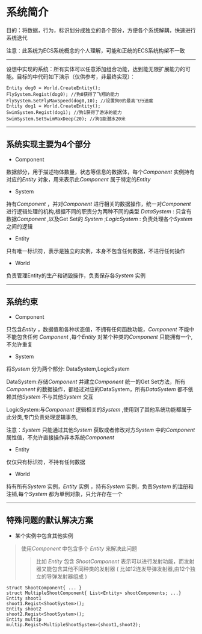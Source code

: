 # 系统简介 #

目的：将数据，行为，标识划分成独立的各个部分，方便各个系统解耦，快速进行系统迭代

注意：此系统为ECS系统概念的个人理解，可能和正统的ECS系统构架不一致

---
设想中实现的系统：所有实体可以任意添加组合功能，达到能无限扩展能力的可能。目标的中代码如下演示（仅供参考，非最终实现）：

    Entity dog0 = World.CreateEntity();
    FlySystem.Regist(dog0); //狗0获得了飞翔的能力
    FlySystem.SetFlyMaxSpeed(dog0,10); //设置狗0的最高飞行速度
    Entity dog1 = World.CreateEntity();
    SwimSystem.Regist(dog1); //狗1获得了游泳的能力
    SwimSystem.SetSwimMaxDeep(20); //狗1能潜水20米

---
系统实现主要为4个部分
---

- Component

数据部分，用于描述物体数量，状态等信息的数据体，每个*Component* 实例持有对应的*Entity* 对象，用来表示此*Component* 属于特定的*Entity* 

- System

持有*Component* ，并对*Component* 进行相关的数据操作，统一对*Component* 进行逻辑处理的机构,根据不同的职责分为两种不同的类型 *DataSystem* : 只含有数据*Component* ,以及Get Set的 *System* ;*LogicSystem* : 负责处理各个*System* 之间的逻辑 

- Entity

只有唯一标识符，表示是独立的实例，本身不包含任何数据，不进行任何操作

- World

负责管理Entity的生产和销毁操作，负责保存各*System* 实例

---
**系统约束**
---
- Component

只包含*Entity* ，数据值和各种状态值，不拥有任何函数功能，*Component* 不能中不能包含任何 *Component* ,每个*Entity* 对某个种类的*Component* 只能拥有一个,不允许重复

- System

将*System* 分为两个部分: DataSystem,LogicSystem

DataSystem:存储*Component* 并建立*Component* 统一的Get Set方法，所有*Component* 的数据操作，都经过对应的DataSystem，所有*DataSystem* 都不依赖其他*System* 不与其他*System* 交互

LogicSystem:与*Component* 逻辑相关的*System* ,使用到了其他系统功能都属于此分类,专门负责处理逻辑事务,

注意：*System* 只能通过其他*System* 获取或者修改对方*System* 中的*Component* 属性值，不允许直接操作非本系统*Component* 

- Entity

仅仅只有标识符，不持有任何数据

- World

持有所有*System* 实例，*Entity* 实例 ，持有*System* 实例，负责*System* 的注册和注销,每个*System* 都为单例对象，只允许存在一个

---

**特殊问题的默认解决方案**
---
- 某个实例中包含其他实例

> 使用*Component* 中包含多个 *Entity* 来解决此问题
>>比如 *Entity* 包含 *ShootComponent* 表示可以进行发射功能，而发射器又能包含其他不同种类的发射器 ( 比如12连发导弹发射器,由12个独立的导弹发射器组成 ) 
>>>

    
    struct ShootComponent{ ... }
    struct MultipleShootComponent{ List<Entity> shootComponents; ...}
    Entity shoot1
    shoot1.Regist<ShootSystem>();
    Entity shoot2
    shoot2.Regist<ShootSystem>();
    Entity multip
    multip.Regist<MultipleShootSystem>(shoot1,shoot2);

